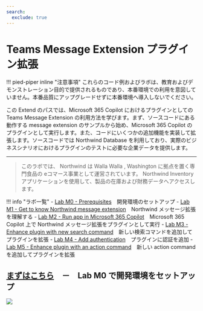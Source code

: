 ```yaml
---
search:
  exclude: true
---
```

# Teams Message Extension プラグイン拡張
!!! pied-piper inline "注意事項"
    これらのコード例およびラボは、教育およびデモンストレーション目的で提供されるものであり、本番環境での利用を意図していません。本番品質にアップグレードせずに本番環境へ導入しないでください。

この Extend のパスでは、Microsoft 365 Copilot におけるプラグインとしての Teams Message Extension の利用方法を学びます。まず、ソースコードにある動作する message extension のサンプルから始め、Microsoft 365 Copilot のプラグインとして実行します。また、コードにいくつかの追加機能を実装して拡張します。ソースコードでは Northwind Database を利用しており、実際のビジネスシナリオにおけるプラグインのテストに必要な企業データを提供します。

<hr />

> このラボでは、 Northwind は Walla Walla , Washington に拠点を置く専門食品の eコマース事業として運営されています。 Northwind Inventory アプリケーションを使用して、製品の在庫および財務データへアクセスします。

!!! info "ラボ一覧"
    - [Lab M0 - Prerequisites](/copilot-camp/pages/extend-message-ext/00-prerequisites)　開発環境のセットアップ
    - [Lab M1 - Get to know Northwind message extension](/copilot-camp/pages/extend-message-ext/01-nw-teams-app)　Northwind メッセージ拡張を理解する
    - [Lab M2 - Run app in Microsoft 365 Copilot](/copilot-camp/pages/extend-message-ext/02-nw-plugin)　Microsoft 365 Copilot 上で Northwind メッセージ拡張をプラグインとして実行
    - [Lab M3 - Enhance plugin with new search command](/copilot-camp/pages/extend-message-ext/03-enhance-nw-plugin)　新しい検索コマンドを追加してプラグインを拡張
    - [Lab M4 - Add authentication](/copilot-camp/pages/extend-message-ext/04-add-authentication)　プラグインに認証を追加
    - [Lab M5 - Enhance plugin with an action command](/copilot-camp/pages/extend-message-ext/05-add-action)　新しい action command を追加してプラグインを拡張

## <a href="./00-prerequisites">まずはこちら</a>　－　Lab M0 で開発環境をセットアップ

<img src="https://m365-visitor-stats.azurewebsites.net/copilot-camp/extend-message-ext/index" />